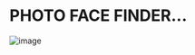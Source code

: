 # PHOTO FACE FINDER...

![image](https://github.com/user-attachments/assets/55d2df7f-4836-40cb-bd07-e1b925989b1a)
